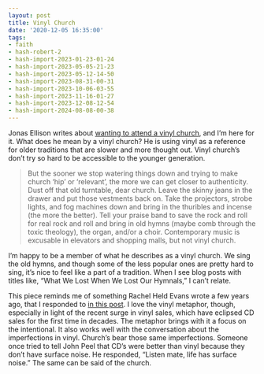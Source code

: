 ```yaml
---
layout: post
title: Vinyl Church
date: '2020-12-05 16:35:00'
tags:
- faith
- hash-robert-2
- hash-import-2023-01-23-01-24
- hash-import-2023-05-05-21-23
- hash-import-2023-05-12-14-50
- hash-import-2023-08-31-00-31
- hash-import-2023-10-06-03-55
- hash-import-2023-11-16-01-27
- hash-import-2023-12-08-12-54
- hash-import-2024-08-08-00-38
---
```


Jonas Ellison writes about [wanting to attend a vinyl church](https://link.medium.com/BjrxkbCBYbb), and I’m here for it. What does he mean by a vinyl church? He is using vinyl as a reference for older traditions that are slower and more thought out. Vinyl church’s don’t try so hard to be accessible to the younger generation.

> But the sooner we stop watering things down and trying to make church ‘hip’ or ‘relevant’, the more we can get closer to authenticity. Dust off that old turntable, dear church. Leave the skinny jeans in the drawer and put those vestments back on. Take the projectors, strobe lights, and fog machines down and bring in the thuribles and incense (the more the better). Tell your praise band to save the rock and roll for real rock and roll and bring in old hymns (maybe comb through the toxic theology), the organ, and/or a choir. Contemporary music is excusable in elevators and shopping malls, but not vinyl church.

I’m happy to be a member of what he describes as a vinyl church. We sing the old hymns, and though some of the less popular ones are pretty hard to sing, it’s nice to feel like a part of a tradition. When I see blog posts with titles like, “What We Lost When We Lost Our Hymnals,” I can’t relate.

This piece reminds me of something Rachel Held Evans wrote a few years ago, that I responded to [in this post](https://frostedechoes.medium.com/i-love-the-recent-piece-about-how-churches-don-t-need-to-try-to-be-cool-to-attract-millenials-by-4e3fd148f7fa). I love the vinyl metaphor, though, especially in light of the recent surge in vinyl sales, which have eclipsed CD sales for the first time in decades. The metaphor brings with it a focus on the intentional. It also works well with the conversation about the imperfections in vinyl. Church’s bear those same imperfections. Someone once tried to tell John Peel that CD’s were better than vinyl because they don’t have surface noise. He responded, “Listen mate, life has surface noise.” The same can be said of the church.

